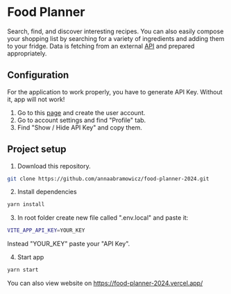 
# Food Planner 

Search, find, and discover interesting recipes. You can also easily compose your shopping list by searching for a variety of ingredients and adding them to your fridge. Data is fetching from an external [API](https://spoonacular.com/food-api) and prepared appropriately. 

## Configuration
For the application to work properly, you have to generate API Key. Without it, app will not work! 
1. Go to this [page](https://spoonacular.com/food-api) and create the user account.
2. Go to account settings and find "Profile" tab.
3. Find "Show / Hide API Key" and copy them.
   
## Project setup

1. Download this repository.
```bash
git clone https://github.com/annaabramowicz/food-planner-2024.git
```
2. Install dependencies
```bash
yarn install
```
3. In root folder create new file called ".env.local" and paste it:
```bash
VITE_APP_API_KEY=YOUR_KEY
```
Instead "YOUR_KEY" paste your "API Key".

4. Start app
```bash
yarn start
```

You can also view website on https://food-planner-2024.vercel.app/
